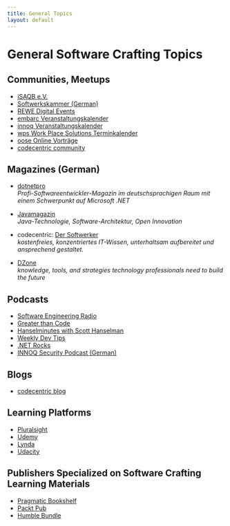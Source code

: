 ```yaml
---
title: General Topics
layout: default
---
```


# General Software Crafting Topics

## Communities, Meetups

* [iSAQB e.V.](https://www.facebook.com/iSAQB.org)
* [Softwerkskammer (German)](https://www.softwerkskammer.org/)
* [REWE Digital Events](https://www.meetup.com/REWE-Digital-Events-Cologne/events/)
* [embarc Veranstaltungskalender](https://blog.embarc.de/termin/)
* [innoq Veranstaltungskalender](https://www.innoq.com/de/upcoming/)
* [wps Work Place Solutions Terminkalender](https://www.wps.de/category/aktuelles_events/termine/)
* [oose Online Vorträge](https://www.oose.de/online-vortraege/)
* [codecentric community](https://www.codecentric.de/aktuelles/community)

## Magazines (German)

* [dotnetpro](https://www.dotnetpro.de/)<br>*Profi-Softwareentwickler-Magazin im deutschsprachigen Raum mit einem Schwerpunkt auf Microsoft .NET*


* [Javamagazin](https://kiosk.entwickler.de/java-magazin/)<br>*Java-Technologie, Software-Architektur, Open Innovation*


* codecentric: [Der Softwerker](https://www.codecentric.de/wissen/softwerker)<br>*kostenfreies, konzentriertes IT-Wissen, unterhaltsam aufbereitet und ansprechend gestaltet.*


* [DZone](https://dzone.com)<br>*knowledge, tools, and strategies technology professionals need to build the future*

## Podcasts

* [Software Engineering Radio](https://www.se-radio.net/category/episodes/)
* [Greater than Code](https://www.greaterthancode.com/)
* [Hanselminutes with Scott Hanselman](https://www.hanselminutes.com/)
* [Weekly Dev Tips](https://www.weeklydevtips.com/)
* [.NET Rocks](https://dotnetrocks.com/)
* [INNOQ Security Podcast (German)](https://www.innoq.com/en/security-podcast/)

## Blogs

* [codecentric blog](https://blog.codecentric.de/)

## Learning Platforms

* [Pluralsight](https://www.pluralsight.com)
* [Udemy](https://www.udemy.com)
* [Lynda](https://www.lynda.com)
* [Udacity](https://www.udacity.com)

## Publishers Specialized on Software Crafting Learning Materials

* [Pragmatic Bookshelf](https://pragprog.com)
* [Packt Pub](https://www.packtpub.com)
* [Humble Bundle](https://www.humblebundle.com)
